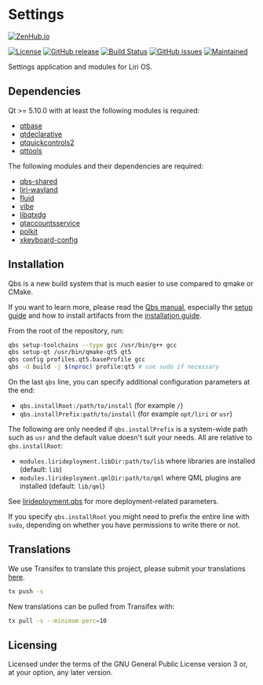 Settings
========

[![ZenHub.io](https://img.shields.io/badge/supercharged%20by-zenhub.io-blue.svg)](https://zenhub.io)

[![License](https://img.shields.io/badge/license-GPLv3.0%2B-blue.svg)](https://www.gnu.org/licenses/gpl-3.0.html)
[![GitHub release](https://img.shields.io/github/release/lirios/settings.svg)](https://github.com/lirios/settings)
[![Build Status](https://travis-ci.org/lirios/settings.svg?branch=develop)](https://travis-ci.org/lirios/settings)
[![GitHub issues](https://img.shields.io/github/issues/lirios/settings.svg)](https://github.com/lirios/settings/issues)
[![Maintained](https://img.shields.io/maintenance/yes/2017.svg)](https://github.com/lirios/settings/commits/develop)

Settings application and modules for Liri OS.

## Dependencies

Qt >= 5.10.0 with at least the following modules is required:

 * [qtbase](http://code.qt.io/cgit/qt/qtbase.git)
 * [qtdeclarative](http://code.qt.io/cgit/qt/qtdeclarative.git)
 * [qtquickcontrols2](http://code.qt.io/cgit/qt/qtquickcontrols2.git)
 * [qttools](http://code.qt.io/cgit/qt/qttools.git)

The following modules and their dependencies are required:

 * [qbs-shared](https://github.com/lirios/qbs-shared.git)
 * [liri-wayland](https://github.com/lirios/liri-wayland.git)
 * [fluid](https://github.com/lirios/fluid.git)
 * [vibe](https://github.com/lirios/vibe.git)
 * [libqtxdg](https://github.com/lxde/libqtxdg.git)
 * [qtaccountsservice](https://github.com/lirios/qtaccountsservice.git)
 * [polkit](https://cgit.freedesktop.org/polkit/)
 * [xkeyboard-config](https://cgit.freedesktop.org/xkeyboard-config)

## Installation

Qbs is a new build system that is much easier to use compared to qmake or CMake.

If you want to learn more, please read the [Qbs manual](http://doc.qt.io/qbs/index.html),
especially the [setup guide](http://doc.qt.io/qbs/configuring.html) and how to install artifacts
from the [installation guide](http://doc.qt.io/qbs/installing-files.html).

From the root of the repository, run:

```sh
qbs setup-toolchains --type gcc /usr/bin/g++ gcc
qbs setup-qt /usr/bin/qmake-qt5 qt5
qbs config profiles.qt5.baseProfile gcc
qbs -d build -j $(nproc) profile:qt5 # use sudo if necessary
```

On the last `qbs` line, you can specify additional configuration parameters at the end:

 * `qbs.installRoot:/path/to/install` (for example `/`)
 * `qbs.installPrefix:path/to/install` (for example `opt/liri` or `usr`)

The following are only needed if `qbs.installPrefix` is a system-wide path such as `usr`
and the default value doesn't suit your needs. All are relative to `qbs.installRoot`:

 * `modules.lirideployment.libDir:path/to/lib` where libraries are installed (default: `lib`)
 * `modules.lirideployment.qmlDir:path/to/qml` where QML plugins are installed (default: `lib/qml`)

See [lirideployment.qbs](https://github.com/lirios/qbs-shared/blob/develop/modules/lirideployment/lirideployment.qbs)
for more deployment-related parameters.

If you specify `qbs.installRoot` you might need to prefix the entire line with `sudo`,
depending on whether you have permissions to write there or not.

## Translations

We use Transifex to translate this project, please submit your
translations [here](https://www.transifex.com/lirios/liri-settings/dashboard/).

```sh
tx push -s
```

New translations can be pulled from Transifex with:

```sh
tx pull -s --minimum-perc=10
```

## Licensing

Licensed under the terms of the GNU General Public License version 3 or,
at your option, any later version.
